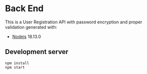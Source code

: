 # Back End

This is a User Registration API with password encryption and proper validation generated with: 

- [Nodejs](https://github.com/nodejs/node) 18.13.0


## Development server

```
npm install
npm start

```



